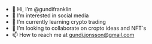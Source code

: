 - 👋 Hi, I’m @gundifranklin
- 👀 I’m interested in social media
- 🌱 I’m currently learning crypto trading
- 💞️ I’m looking to collaborate on cropto ideas and NFT´s
- 📫 How to reach me at gundi.jonsson@gmail.com

<!---
gundifranklin/gundifranklin is a ✨ special ✨ repository because its `README.md` (this file) appears on your GitHub profile.
You can click the Preview link to take a look at your changes.
--->
